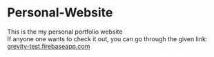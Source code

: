 # Personal-Website
This is the my personal portfolio website<br>
If anyone one wants to check it out, you can go through the given link:<br>
<a href="https://grevity-test.firebaseapp.com" target="_blank">grevity-test.firebaseapp.com</a>
